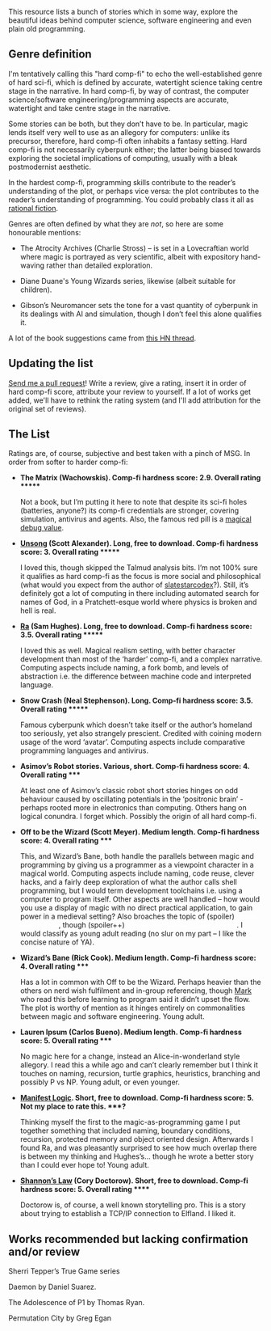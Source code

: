 This resource lists a bunch of stories which in some way, explore the beautiful ideas behind computer science, software engineering and even plain old programming. 

## Genre definition

I'm tentatively calling this "hard comp-fi" to echo the well-established genre of hard sci-fi, which is defined by accurate, watertight science taking centre stage in the narrative. In hard comp-fi, by way of contrast, the computer science/software engineering/programming aspects are accurate, watertight and take centre stage in the narrative.

Some stories can be both, but they don’t have to be. In particular, magic lends itself very well to use as an allegory for computers: unlike its precursor, therefore, hard comp-fi often inhabits a fantasy setting. Hard comp-fi is not necessarily cyberpunk either; the latter being biased towards exploring the societal implications of computing, usually with a bleak postmodernist aesthetic.

In the hardest comp-fi, programming skills contribute to the reader’s understanding of the plot, or perhaps vice versa: the plot contributes to the reader’s understanding of programming. You could probably class it all as [rational fiction](https://www.reddit.com/r/rational/).

Genres are often defined by what they are *not*, so here are some honourable mentions: 

* The Atrocity Archives (Charlie Stross) – is set in a Lovecraftian world where magic is portrayed as very scientific, albeit with expository hand-waving rather than detailed exploration. 

* Diane Duane's Young Wizards series, likewise (albeit suitable for children). 

* Gibson’s Neuromancer sets the tone for a vast quantity of cyberpunk in its dealings with AI and simulation, though I don’t feel this alone qualifies it. 

A lot of the book suggestions came from [this HN thread](https://news.ycombinator.com/item?id=15670507).

## Updating the list

[Send me a pull request](https://github.com/fiftysevendegreesofrad/hard-comp-fi-fiction-list)! Write a review, give a rating, insert it in order of hard comp-fi score, attribute your review to yourself. If a lot of works get added, we'll have to rethink the rating system (and I'll add attribution for the original set of reviews).

## The List

Ratings are, of course, subjective and best taken with a pinch of MSG. In order from softer to harder comp-fi:

* __The Matrix (Wachowskis). Comp-fi hardness score: 2.9. Overall rating *****__

  Not a book, but I’m putting it here to note that despite its sci-fi holes (batteries, anyone?) its comp-fi credentials are stronger, covering simulation, antivirus and agents. Also, the famous red pill is a [magical debug value](https://en.wikipedia.org/wiki/Magic_number_(programming)#Magic_debug_values).

* __[Unsong](http://unsongbook.com/) (Scott Alexander). 
Long, free to download.
Comp-fi hardness score: 3.
Overall rating *****__

  I loved this, though skipped the Talmud analysis bits. I’m not 100% sure it qualifies as hard comp-fi as the focus is more social and philosophical (what would you expect from the author of [slatestarcodex](https://slatestarcodex.com/)?). Still, it’s definitely got a lot of computing in there including automated search for names of God, in a Pratchett-esque world where physics is broken and hell is real.

* __[Ra](https://qntm.org/ra) (Sam Hughes).
Long, free to download.
Comp-fi hardness score: 3.5.
Overall rating *****__

  I loved this as well. Magical realism setting, with better character development than most of the ‘harder’ comp-fi, and a complex narrative. Computing aspects include naming, a fork bomb, and levels of abstraction i.e. the difference between machine code and interpreted language.

* __Snow Crash (Neal Stephenson).
Long.
Comp-fi hardness score: 3.5.
Overall rating *****__

  Famous cyberpunk which doesn’t take itself or the author’s homeland too seriously, yet also strangely prescient. Credited with coining modern usage of the word ‘avatar’. Computing aspects include comparative programming languages and antivirus.

* __Asimov’s Robot stories.
Various, short.
Comp-fi hardness score: 4.
Overall rating ***__

  At least one of Asimov’s classic robot short stories hinges on odd behaviour caused by oscillating potentials in the ‘positronic brain’ - perhaps rooted more in electronics than computing. Others hang on logical conundra. I forget which. Possibly the origin of all hard comp-fi.

* __Off to be the Wizard (Scott Meyer).
Medium length.
Comp-fi hardness score: 4.
Overall rating ***__

  This, and Wizard’s Bane, both handle the parallels between magic and programming by giving us a programmer as a viewpoint character in a magical world. Computing aspects include naming, code reuse, clever hacks, and a fairly deep exploration of what the author calls shell programming, but I would term development toolchains i.e. using a computer to program itself. Other aspects are well handled – how would you use a display of magic with no direct practical application, to gain power in a medieval setting? Also broaches the topic of (spoiler) <span style="color:white">gender bias in tech</span>, though (spoiler++) <span style="color:white">you wouldn’t think it until the end</span>. I would classify as young adult reading (no slur on my part – I like the concise nature of YA).

* __Wizard’s Bane (Rick Cook).
Medium length.
Comp-fi hardness score: 4.
Overall rating ***__

  Has a lot in common with Off to be the Wizard. Perhaps heavier than the others on nerd wish fulfilment and in-group referencing, though [Mark](https://confusethelucid.blogspot.com/) who read this before learning to program said it didn’t upset the flow. The plot is worthy of mention as it hinges entirely on commonalities between magic and software engineering. Young adult.

* __Lauren Ipsum (Carlos Bueno).
Medium length.
Comp-fi hardness score: 5.
Overall rating ***__

  No magic here for a change, instead an Alice-in-wonderland style allegory. I read this a while ago and can’t clearly remember but I think it touches on naming, recursion, turtle graphics, heuristics, branching and possibly P vs NP. Young adult, or even younger.

* __[Manifest Logic](https://omnisplore.wordpress.com/2019/06/21/manifest-logic/).
Short, free to download.
Comp-fi hardness score: 5.
Not my place to rate this. ***?__

  Thinking myself the first to the magic-as-programming game I put together something that included naming, boundary conditions, recursion, protected memory and object oriented design. Afterwards I found Ra, and was pleasantly surprised to see how much overlap there is between my thinking and Hughes’s… though he wrote a better story than I could ever hope to! Young adult.

* __[Shannon’s Law](https://www.tor.com/2011/05/05/shannons-law/) (Cory Doctorow).
Short, free to download.
Comp-fi hardness score: 5.
Overall rating ****__

  Doctorow is, of course, a well known storytelling pro. This is a story about trying to establish a TCP/IP connection to Elfland. I liked it.

## Works recommended but lacking confirmation and/or review

Sherri Tepper’s True Game series 

Daemon by Daniel Suarez. 

The Adolescence of P1 by Thomas Ryan.

Permutation City by Greg Egan
